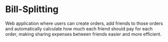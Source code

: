 # Bill-Splitting
Web application where users can create orders, add friends to those orders and automatically calculate how much each friend should pay for each order, making sharing expenses between friends easier and more efficient.
